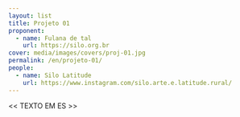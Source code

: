 ```yaml
---
layout: list
title: Projeto 01
proponent:
  - name: Fulana de tal
    url: https://silo.org.br
cover: media/images/covers/proj-01.jpg
permalink: /en/projeto-01/
people:
  - name: Silo Latitude
    url: https://www.instagram.com/silo.arte.e.latitude.rural/
---
```


<< TEXTO EM ES >>
